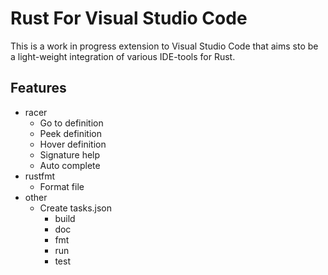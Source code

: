 # Rust For Visual Studio Code

This is a work in progress extension to Visual Studio Code that aims sto be a light-weight integration of various IDE-tools for Rust.

## Features

- racer
    - Go to definition
    - Peek definition
    - Hover definition
    - Signature help
    - Auto complete
- rustfmt
    - Format file
- other
    - Create tasks.json
        - build
        - doc
        - fmt
        - run
        - test